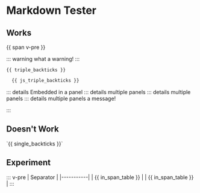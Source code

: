 # Markdown Tester

## Works

<span v-pre>
  {{ span v-pre }}

  ::: warning
  what a warning!
  :::
</span>

```
{{ triple_backticks }}
```

```js
  {{ js_triple_backticks }}
```

::: details Embedded in a panel
::: details multiple panels
::: details multiple panels
::: details multiple panels
a message!


:::

## Doesn't Work

<span v-pre>
`{{ single_backticks }}`
</span>

## Experiment

::: v-pre
| Separator |
|-----------|
| <span v-pre>{{ in_span_table }}</span> |
| {{ in_span_table }} |
:::

